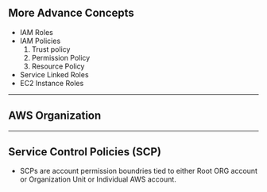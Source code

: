 ## More Advance Concepts

* IAM Roles
* IAM Policies 
  1. Trust policy
  2. Permission Policy
  3. Resource Policy
* Service Linked Roles
* EC2 Instance Roles

___
## AWS Organization

---
## Service Control Policies (SCP)

* SCPs are account permission boundries tied to either Root ORG account or Organization Unit or Individual AWS account.
